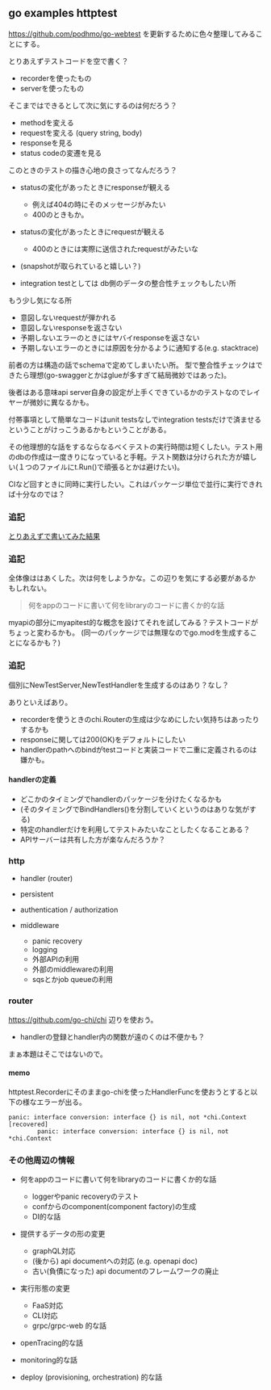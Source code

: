 ## go examples httptest

https://github.com/podhmo/go-webtest を更新するために色々整理してみることにする。

とりあえずテストコードを空で書く？

- recorderを使ったもの
- serverを使ったもの

そこまではできるとして次に気にするのは何だろう？

- methodを変える
- requestを変える (query string, body)
- responseを見る
- status codeの変遷を見る

このときのテストの描き心地の良さってなんだろう？

- statusの変化があったときにresponseが観える

  - 例えば404の時にそのメッセージがみたい
  - 400のときもか。

- statusの変化があったときにrequestが観える

  - 400のときには実際に送信されたrequestがみたいな

- (snapshotが取られていると嬉しい？)
- integration testとしては db側のデータの整合性チェックもしたい所

もう少し気になる所

- 意図しないrequestが弾かれる
- 意図しないresponseを返さない
- 予期しないエラーのときにはヤバイresponseを返さない
- 予期しないエラーのときには原因を分かるように通知する(e.g. stacktrace)

前者の方は構造の話でschemaで定めてしまいたい所。
型で整合性チェックはできたら理想(go-swaggerとかはglueが多すぎて結局微妙ではあった)。

後者はある意味api server自身の設定が上手くできているかのテストなのでレイヤーが微妙に異なるかも。

付帯事項として簡単なコードはunit testsなしでintegration testsだけで済ませるということがけっこうあるかもということがある。

その他理想的な話をするならなるべくテストの実行時間は短くしたい。テスト用のdbの作成は一度きりになっていると手軽。テスト関数は分けられた方が嬉しい(１つのファイルにt.Run()で頑張るとかは避けたい)。

CIなど回すときに同時に実行したい。これはパッケージ単位で並行に実行できれば十分なのでは？

### 追記

[とりあえずで書いてみた結果](https://github.com/podhmo/individual-sandbox/tree/master/daily/20190731/example_gowebtest/myapi)

### 追記

全体像ははあくした。次は何をしようかな。この辺りを気にする必要があるかもしれない。

> 何をappのコードに書いて何をlibraryのコードに書くか的な話

myapiの部分にmyapitest的な概念を設けてそれを試してみる？テストコードがちょっと変わるかも。
(同一のパッケージでは無理なのでgo.modを生成することになるかも？)

### 追記

個別にNewTestServer,NewTestHandlerを生成するのはあり？なし？

ありといえばあり。

- recorderを使うときのchi.Routerの生成は少なめにしたい気持ちはあったりするかも
- responseに関しては200(OK)をデフォルトにしたい
- handlerのpathへのbindがtestコードと実装コードで二重に定義されるのは嫌かも。

#### handlerの定義

- どこかのタイミングでhandlerのパッケージを分けたくなるかも
- (そのタイミングでBindHandlers()を分割していくというのはありな気がする)
- 特定のhandlerだけを利用してテストみたいなことしたくなることある？
- APIサーバーは共有した方が楽なんだろうか？

### http

- handler (router)
- persistent
- authentication / authorization
- middleware

  - panic recovery
  - logging
  - 外部APIの利用
  - 外部のmiddlewareの利用
  - sqsとかjob queueの利用

### router

https://github.com/go-chi/chi 辺りを使おう。

- handlerの登録とhandler内の関数が遠のくのは不便かも？

まぁ本題はそこではないので。

#### memo

httptest.Recorderにそのままgo-chiを使ったHandlerFuncを使おうとすると以下の様なエラーが出る。

```
panic: interface conversion: interface {} is nil, not *chi.Context [recovered]
        panic: interface conversion: interface {} is nil, not *chi.Context
```

### その他周辺の情報

- 何をappのコードに書いて何をlibraryのコードに書くか的な話

  - loggerやpanic recoveryのテスト
  - confからのcomponent(component factory)の生成
  - DI的な話

- 提供するデータの形の変更

  - graphQL対応
  - (後から) api documentへの対応 (e.g. openapi doc)
  - 古い(負債になった) api documentのフレームワークの廃止

- 実行形態の変更

  - FaaS対応
  - CLI対応
  - grpc/grpc-web 的な話

- openTracing的な話
- monitoring的な話
- deploy (provisioning, orchestration) 的な話

